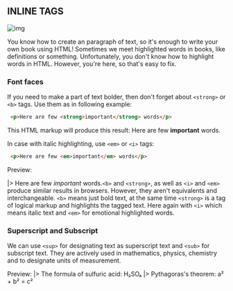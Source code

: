 ## INLINE TAGS

![img](https://images.pexels.com/photos/234133/pexels-photo-234133.jpeg?cs=srgb&dl=typography-vintage-blur-display-234133.jpg&fm=jpg)

You know how to create an paragraph of text, so it's enough to write your own book using HTML! Sometimes we meet highlighted words in books, like definitions or something. Unfortunately, you don't know how to highlight words in HTML. However, you're here, so that's easy to fix.

 ### Font faces

If you need to make a part of text bolder, then don't forget about `<strong>` or `<b>` tags. Use them as in following example:

```html
 <p>Here are few <strong>important</strong> words</p>
```

This HTML markup will produce this result: Here are few **important** words.

In case with italic highlighting, use `<em>` or `<i>` tags:

```html
 <p>Here are few <em>important</em> words</p>
```

Preview:

|> Here are few *important* words.`<b>` and `<strong>`, as well as `<i>` and `<em>` produce similar results in  browsers. However, they aren't equivalents and interchangeable. `<b>` means just bold text, at the same time `<strong>` is a tag of logical markup and highlights the tagged text. Here again with `<i>` which means italic text and `<em>` for emotional highlighted words.

 ### Superscript and Subscript

We can use `<sup>` for designating text as superscript text and `<sub>` for subscript text. They are actively used in mathematics, physics, chemistry and to designate units of measurement. 

 Preview:
 |> The formula of sulfuric acid: H₂SO₄
 |> Pythagoras's theorem: a² + b² = c²